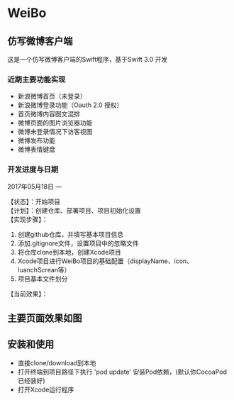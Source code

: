 # WeiBo

## 仿写微博客户端

这是一个仿写微博客户端的Swift程序，基于Swift 3.0 开发

### 近期主要功能实现

- 新浪微博首页（未登录）
- 新浪微博登录功能（Oauth 2.0 授权）
- 首页微博内容图文混排
- 微博页面的图片浏览器功能
- 微博未登录情况下访客视图
- 微博发布功能
- 微博表情键盘

### 开发进度与日期

2017年05月18日 — 

【状态】：开始项目 <br>
【计划】：创建仓库、部署项目、项目初始化设置 <br>
【实现步骤】：<br>

1. 创建github仓库，并填写基本项目信息
2. 添加.gitignore文件，设置项目中的忽略文件
3. 将仓库clone到本地，创建Xcode项目
4. Xcode项目进行WeiBo项目的基础配置（displayName、icon、luanchScrean等）
5. 项目基本文件划分

【当前效果】：


## 主要页面效果如图

## 安装和使用

- 直接clone/download到本地
- 打开终端到项目路径下执行 'pod update' 安装Pod依赖，(默认你CocoaPod已经装好)
- 打开Xcode运行程序
